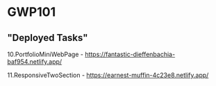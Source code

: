 # GWP101

## "Deployed Tasks"


10.PortfolioMiniWebPage - https://fantastic-dieffenbachia-baf954.netlify.app/

11.ResponsiveTwoSection - https://earnest-muffin-4c23e8.netlify.app/

